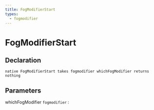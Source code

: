 ```yaml
---
title: FogModifierStart
types:
  - fogmodifier
---
```


# FogModifierStart

## Declaration

```jass
native FogModifierStart takes fogmodifier whichFogModifier returns nothing
```

## Parameters
whichFogModifier `fogmodifier`
: 

